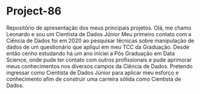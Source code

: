 # Project-86
Repositório de apresentação dos meus principais projetos.
Olá, me chamo Leonardo e sou um Cientista de Dados Júnior
Meu primeiro contato com a Ciência de Dados foi em 2020 ao pesquisar técnicas sobre manipulação de dados de um questionário que apliqui em meu TCC da Graduação. 
Desde então cenho estudando há um ano iniciei a Pós Graduação em Data Science, onde pude ter contato com outros profissionais e pude aprimorar meus conhecimentos nos diversos campos da Ciência de Dados.
Pretendo ingressar como Cientista de Dados Júnior para aplicar meu esforço e conhecimento afim de construir uma carreira sólida como Cientista de Dados.
